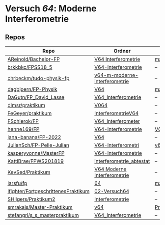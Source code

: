 # Versuch *64*: Moderne Interferometrie

## Repos

|                                       Repo                                       |                                                       Ordner                                                        |                                                                                       PDFs                                                                                       |
|----------------------------------------------------------------------------------|---------------------------------------------------------------------------------------------------------------------|----------------------------------------------------------------------------------------------------------------------------------------------------------------------------------|
|[AReinold/Bachelor-FP](../repo/AReinold/Bachelor-FP)                              |[V64 Interferometrie](https://github.com/AReinold/Bachelor-FP/tree/master/V64%20Interferometrie)                     |[main.pdf](https://docs.google.com/viewer?url=https://raw.githubusercontent.com/NicoWeio/awesome-ap-pdfs/main/AReinold%E2%88%95Bachelor-FP/64/main.pdf) \*                        |
|[brkkbkc/FPSS18_5](../repo/brkkbkc/FPSS18_5)                                      |[V64-Interferometrie](https://github.com/brkkbkc/FPSS18_5/tree/master/V64-Interferometrie)                           |–                                                                                                                                                                                 |
|[chrbeckm/tudo-physik-fp](../repo/chrbeckm/tudo-physik-fp)                        |[v64-m-moderne-interferometrie](https://github.com/chrbeckm/tudo-physik-fp/tree/master/v64-m-moderne-interferometrie)|–                                                                                                                                                                                 |
|[dagbjoern/FP-Physik](../repo/dagbjoern/FP-Physik)                                |[V64](https://github.com/dagbjoern/FP-Physik/tree/master/V64)                                                        |[main.pdf](https://docs.google.com/viewer?url=https://raw.githubusercontent.com/NicoWeio/awesome-ap-pdfs/main/dagbjoern%E2%88%95FP-Physik/64/main.pdf) \*                         |
|[DaGutn/FP_David_Lasse](../repo/DaGutn/FP_David_Lasse)                            |[V64_Interferometrie](https://github.com/DaGutn/FP_David_Lasse/tree/main/V64_Interferometrie)                        |–                                                                                                                                                                                 |
|[dlmsr/praktikum](../repo/dlmsr/praktikum)                                        |[V064](https://github.com/dlmsr/praktikum/tree/master/V064)                                                          |–                                                                                                                                                                                 |
|[FeGeyer/praktikum](../repo/FeGeyer/praktikum)                                    |[InterferometrieV64](https://github.com/FeGeyer/praktikum/tree/master/BFP/InterferometrieV64)                        |–                                                                                                                                                                                 |
|[FSchierok/FP](../repo/FSchierok/FP)                                              |[V64_Interferometer](https://github.com/FSchierok/FP/tree/master/V64_Interferometer)                                 |–                                                                                                                                                                                 |
|[henne169/FP](../repo/henne169/FP)                                                |[V64-Interferometrie](https://github.com/henne169/FP/tree/master/V64-Interferometrie)                                |[V64.pdf](https://docs.google.com/viewer?url=https://raw.githubusercontent.com/henne169/FP/master/V64-Interferometrie/V64.pdf)                                                    |
|[jana-banana/FP-2022](../repo/jana-banana/FP-2022)                                |[V64](https://github.com/jana-banana/FP-2022/tree/main/V64)                                                          |–                                                                                                                                                                                 |
|[JulianSch/FP-Pelle-Julian](../repo/JulianSch/FP-Pelle-Julian)                    |[V64-Interferometri](https://github.com/JulianSch/FP-Pelle-Julian/tree/master/V64-Interferometri)                    |[v64.pdf](https://docs.google.com/viewer?url=https://raw.githubusercontent.com/JulianSch/FP-Pelle-Julian/master/Altprotokolle_nYR/v64.pdf)                                        |
|[kasperyvonne/MasterFP](../repo/kasperyvonne/MasterFP)                            |[V64-Interferometrie](https://github.com/kasperyvonne/MasterFP/tree/master/V64-Interferometrie)                      |–                                                                                                                                                                                 |
|[KattiBrae/FPWS201819](../repo/KattiBrae/FPWS201819)                              |[interferometrie_abtestat](https://github.com/KattiBrae/FPWS201819/tree/master/MA_FP/interferometrie_abtestat)       |–                                                                                                                                                                                 |
|[KevSed/Praktikum](../repo/KevSed/Praktikum)                                      |[V64 Moderne Interferometrie](https://github.com/KevSed/Praktikum/tree/master/V64%20Moderne%20Interferometrie)       |–                                                                                                                                                                                 |
|[larsfu/fp](../repo/larsfu/fp)                                                    |[64](https://github.com/larsfu/fp/tree/master/64)                                                                    |[main.pdf](https://docs.google.com/viewer?url=https://raw.githubusercontent.com/NicoWeio/awesome-ap-pdfs/main/larsfu%E2%88%95fp/64/main.pdf) \*                                   |
|[lfighter/FortgeschrittenesPraktikum](../repo/lfighter/FortgeschrittenesPraktikum)|[02-Versuch64](https://github.com/lfighter/FortgeschrittenesPraktikum/tree/master/02-Versuch64)                      |–                                                                                                                                                                                 |
|[SHilgers/Praktikum2](../repo/SHilgers/Praktikum2)                                |[Interferometrie](https://github.com/SHilgers/Praktikum2/tree/master/Interferometrie)                                |–                                                                                                                                                                                 |
|[smrakais/Master-Praktikum](../repo/smrakais/Master-Praktikum)                    |[v64](https://github.com/smrakais/Master-Praktikum/tree/main/v64)                                                    |[ProtokollV64_Overhoff_Korrektur.pdf](https://docs.google.com/viewer?url=https://raw.githubusercontent.com/smrakais/Master-Praktikum/main/v64/ProtokollV64_Overhoff_Korrektur.pdf)|
|[stefangri/s_s_masterpraktikum](../repo/stefangri/s_s_masterpraktikum)            |[V64_Interferometrie](https://github.com/stefangri/s_s_masterpraktikum/tree/master/V64_Interferometrie)              |–                                                                                                                                                                                 |
